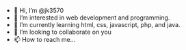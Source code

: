 - 👋 Hi, I’m @jk3570
- 👀 I’m interested in web development and programming.
- 🌱 I’m currently learning html, css, javascript, php, and java.
- 💞️ I’m looking to collaborate on you
- 📫 How to reach me...

<!---
jk3570/jk3570 is a ✨ special ✨ repository because its `README.md` (this file) appears on your GitHub profile.
You can click the Preview link to take a look at your changes.
--->

